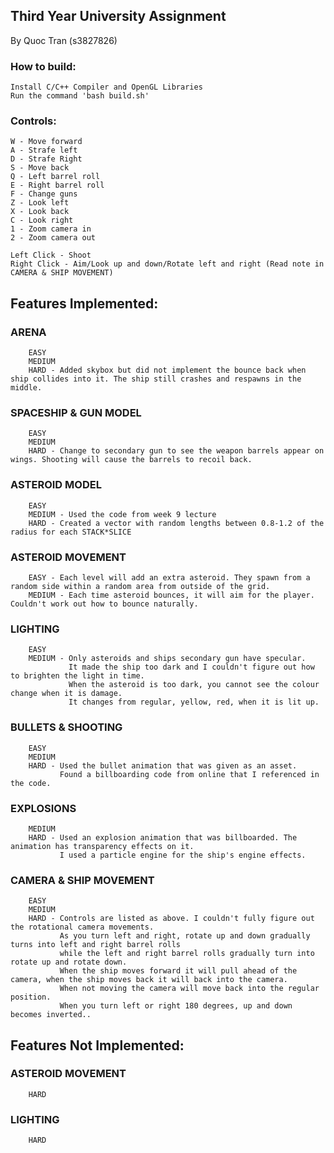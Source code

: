 ## Third Year University Assignment
By Quoc Tran (s3827826)

### How to build:
    Install C/C++ Compiler and OpenGL Libraries
    Run the command 'bash build.sh'

### Controls:
    W - Move forward
    A - Strafe left
    D - Strafe Right
    S - Move back
    Q - Left barrel roll
    E - Right barrel roll
    F - Change guns
    Z - Look left
    X - Look back
    C - Look right
    1 - Zoom camera in
    2 - Zoom camera out
    
    Left Click - Shoot
    Right Click - Aim/Look up and down/Rotate left and right (Read note in CAMERA & SHIP MOVEMENT)



## Features Implemented:
### ARENA
        EASY
        MEDIUM
        HARD - Added skybox but did not implement the bounce back when ship collides into it. The ship still crashes and respawns in the middle.

### SPACESHIP & GUN MODEL
        EASY
        MEDIUM
        HARD - Change to secondary gun to see the weapon barrels appear on wings. Shooting will cause the barrels to recoil back.

### ASTEROID MODEL
        EASY
        MEDIUM - Used the code from week 9 lecture
        HARD - Created a vector with random lengths between 0.8-1.2 of the radius for each STACK*SLICE

### ASTEROID MOVEMENT
        EASY - Each level will add an extra asteroid. They spawn from a random side within a random area from outside of the grid.
        MEDIUM - Each time asteroid bounces, it will aim for the player. Couldn't work out how to bounce naturally.

### LIGHTING
        EASY
        MEDIUM - Only asteroids and ships secondary gun have specular. 
                 It made the ship too dark and I couldn't figure out how to brighten the light in time. 
                 When the asteroid is too dark, you cannot see the colour change when it is damage. 
                 It changes from regular, yellow, red, when it is lit up.

### BULLETS & SHOOTING
        EASY
        MEDIUM
        HARD - Used the bullet animation that was given as an asset. 
               Found a billboarding code from online that I referenced in the code.

### EXPLOSIONS
        MEDIUM
        HARD - Used an explosion animation that was billboarded. The animation has transparency effects on it. 
               I used a particle engine for the ship's engine effects.

### CAMERA & SHIP MOVEMENT 
        EASY
        MEDIUM
        HARD - Controls are listed as above. I couldn't fully figure out the rotational camera movements. 
               As you turn left and right, rotate up and down gradually turns into left and right barrel rolls 
               while the left and right barrel rolls gradually turn into rotate up and rotate down. 
               When the ship moves forward it will pull ahead of the camera, when the ship moves back it will back into the camera. 
               When not moving the camera will move back into the regular position. 
               When you turn left or right 180 degrees, up and down becomes inverted..


## Features Not Implemented:
### ASTEROID MOVEMENT
        HARD
### LIGHTING
        HARD
